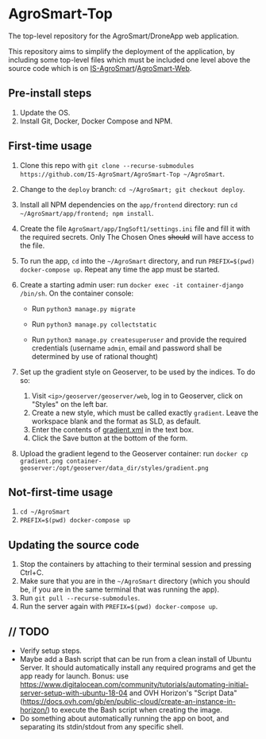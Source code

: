 # AgroSmart-Top
The top-level repository for the AgroSmart/DroneApp web application.

This repository aims to simplify the deployment of the application, by including some top-level files which must be included one level above the source code which is on [IS-AgroSmart](https://github.com/IS-AgroSmart)/[AgroSmart-Web](https://github.com/IS-AgroSmart/AgroSmart-Web).

## Pre-install steps
1. Update the OS.
2. Install Git, Docker, Docker Compose and NPM.

## First-time usage

1. Clone this repo with `git clone --recurse-submodules https://github.com/IS-AgroSmart/AgroSmart-Top ~/AgroSmart`.
2. Change to the `deploy` branch: `cd ~/AgroSmart; git checkout deploy`.
3. Install all NPM dependencies on the `app/frontend` directory: run `cd ~/AgroSmart/app/frontend; npm install`.
4. Create the file `AgroSmart/app/IngSoft1/settings.ini` file and fill it with the required secrets. Only The Chosen Ones ~~should~~ will have access to the file.
5. To run the app, `cd` into the `~/AgroSmart` directory, and run `PREFIX=$(pwd) docker-compose up`. Repeat any time the app must be started.
6. Create a starting admin user: run `docker exec -it container-django /bin/sh`. On the container console:

   * Run  `python3 manage.py migrate`

   * Run  `python3 manage.py collectstatic`

   * Run `python3 manage.py createsuperuser` and provide the required credentials (username `admin`, email and password shall be determined by use of rational thought)

5. Set up the gradient style on Geoserver, to be used by the indices. To do so:

   1. Visit `<ip>/geoserver/geoserver/web`, log in to Geoserver, click on "Styles" on the left bar.
   2. Create a new style, which must be called exactly `gradient`. Leave the workspace blank and the format as SLD, as default.
   3. Enter the contents of [gradient.xml](gradient.xml) in the text box.
   4. Click the Save button at the bottom of the form.
6. Upload the gradient legend to the Geoserver container: run `docker cp gradient.png container-geoserver:/opt/geoserver/data_dir/styles/gradient.png`

## Not-first-time usage

1. `cd ~/AgroSmart`
2. `PREFIX=$(pwd) docker-compose up`

## Updating the source code

1. Stop the containers by attaching to their terminal session and pressing Ctrl+C.
2. Make sure that you are in the `~/AgroSmart` directory (which you should be, if you are in the same terminal that was running the app).
3. Run `git pull --recurse-submodules`.
4. Run the server again with `PREFIX=$(pwd) docker-compose up`.

## // TODO

* Verify setup steps.
* Maybe add a Bash script that can be run from a clean install of Ubuntu Server. It should automatically install any required programs and get the app ready for launch. Bonus: use https://www.digitalocean.com/community/tutorials/automating-initial-server-setup-with-ubuntu-18-04 and OVH Horizon's "Script Data" (https://docs.ovh.com/gb/en/public-cloud/create-an-instance-in-horizon/) to execute the Bash script when creating the image.
* Do something about automatically running the app on boot, and separating its stdin/stdout from any specific shell.


